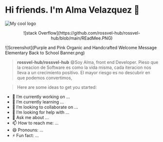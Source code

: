 # Hi friends. I'm Alma Velazquez 👋

<img src="/docs/logo.png" alt="My cool logo"/>

<p align="center">
  ![stack Overflow](https://github.com/rossvel-hub/rossvel-hub/blob/main/REadMee.PNG)
</p>

![Screenshot](Purple and Pink Organic and Handcrafted Welcome Message Elementary Back to School Banner.png)



>**rossvel-hub/rossvel-hub** 
>😄Soy Alma, front end Developer. Pieso que la creacion de Software es como la vida misma, cada iteracion nos lleva a un crecimiento positivo.
El mayor riesgo es no descubrir en que podemos convertimos,

>Here are some ideas to get you started:

- 🔭 I’m currently working on ...
- 🌱 I’m currently learning ...
- 👯 I’m looking to collaborate on ...
- 🤔 I’m looking for help with ...
- 💬 Ask me about ...
- 📫 How to reach me: ...
- 😄 Pronouns: ...
- ⚡ Fun fact: ...

